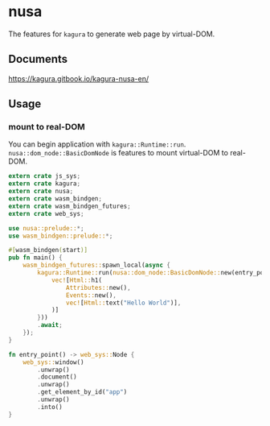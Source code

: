 # nusa

The features for `kagura` to generate web page by virtual-DOM.

## Documents

<https://kagura.gitbook.io/kagura-nusa-en/>

## Usage

### mount to real-DOM

You can begin application with `kagura::Runtime::run`. `nusa::dom_node::BasicDomNode` is features to mount virtual-DOM to real-DOM.

```rust
extern crate js_sys;
extern crate kagura;
extern crate nusa;
extern crate wasm_bindgen;
extern crate wasm_bindgen_futures;
extern crate web_sys;

use nusa::prelude::*;
use wasm_bindgen::prelude::*;

#[wasm_bindgen(start)]
pub fn main() {
    wasm_bindgen_futures::spawn_local(async {
        kagura::Runtime::run(nusa::dom_node::BasicDomNode::new(entry_point(), |_| {
            vec![Html::h1(
                Attributes::new(),
                Events::new(),
                vec![Html::text("Hello World")],
            )]
        }))
        .await;
    });
}

fn entry_point() -> web_sys::Node {
    web_sys::window()
        .unwrap()
        .document()
        .unwrap()
        .get_element_by_id("app")
        .unwrap()
        .into()
}
```

